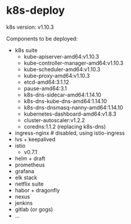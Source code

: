 # k8s-deploy

k8s version: v1.10.3

Components to be deployed:

- k8s suite
  - kube-apiserver-amd64:v1.10.3
  - kube-controller-manager-amd64:v1.10.3
  - kube-scheduler-amd64:v1.10.3
  - kube-proxy-amd64:v1.10.3
  - etcd-amd64:3.1.12
  - pause-amd64:3.1
  - k8s-dns-sidecar-amd64:1.14.10
  - k8s-dns-kube-dns-amd64:1.14.10
  - k8s-dns-dnsmasq-nanny-amd64:1.14.10
  - kubernetes-dashboard-amd64:v1.8.3
  - cluster-autoscaler:v1.2.2
  - coredns:1.1.2 (replacing k8s-dns)
- ingress-nginx # disabled, using istio-ingress
- lvs + keepalived
- istio
  - v0.7.1
- helm + draft
- prometheus
- grafana
- elk stack
- netflix suite
- habor + dragonfly
- nexus
- jenkins
- gitlab (or gogs)
- ...
